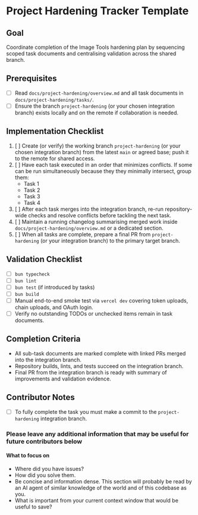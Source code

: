 # Project Hardening Tracker Template

## Goal

Coordinate completion of the Image Tools hardening plan by sequencing scoped task documents and centralising validation across the shared branch.

## Prerequisites

- [ ] Read `docs/project-hardening/overview.md` and all task documents in `docs/project-hardening/tasks/`.
- [ ] Ensure the branch `project-hardening` (or your chosen integration branch) exists locally and on the remote if collaboration is needed.

## Implementation Checklist

1. [ ] Create (or verify) the working branch `project-hardening` (or your chosen integration branch) from the latest `main` or agreed base; push it to the remote for shared access.
2. [ ] Have each task executed in an order that minimizes conflicts. If some can be run simultaneously because they they minimally intersect, group them:
   - Task 1
   - Task 2
   - Task 3
   - Task 4
3. [ ] After each task merges into the integration branch, re-run repository-wide checks and resolve conflicts before tackling the next task.
4. [ ] Maintain a running changelog summarising merged work inside `docs/project-hardening/overview.md` or a dedicated section.
5. [ ] When all tasks are complete, prepare a final PR from `project-hardening` (or your integration branch) to the primary target branch.

## Validation Checklist

- [ ] `bun typecheck`
- [ ] `bun lint`
- [ ] `bun test` (if introduced by tasks)
- [ ] `bun build`
- [ ] Manual end-to-end smoke test via `vercel dev` covering token uploads, chain uploads, and OAuth login.
- [ ] Verify no outstanding TODOs or unchecked items remain in task documents.

## Completion Criteria

- All sub-task documents are marked complete with linked PRs merged into the integration branch.
- Repository builds, lints, and tests succeed on the integration branch.
- Final PR from the integration branch is ready with summary of improvements and validation evidence.

## Contributor Notes

- [ ] To fully complete the task you must make a commit to the `project-hardening` integration branch.

### Please leave any additional information that may be useful for future contributors below

#### What to focus on

- Where did you have issues?
- How did you solve them.
- Be concise and information dense. This section will probably be read by an AI agent of similar knowledge of the world and of this codebase as you.
- What is important from your current context window that would be useful to save?

